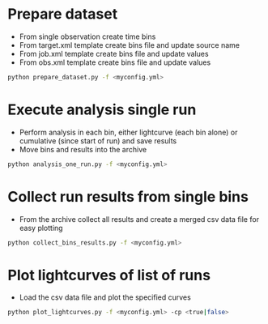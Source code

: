# Prepare dataset

- From single observation create time bins
- From target.xml template create bins file and update source name
- From job.xml template create bins file and update values
- From obs.xml template create bins file and update values

```bash
python prepare_dataset.py -f <myconfig.yml>
```

# Execute analysis single run

- Perform analysis in each bin, either lightcurve (each bin alone) or cumulative (since start of run) and save results
- Move bins and results into the archive 

```bash
python analysis_one_run.py -f <myconfig.yml>
```

# Collect run results from single bins

- From the archive collect all results and create a merged csv data file for easy plotting

```bash
python collect_bins_results.py -f <myconfig.yml>
```

# Plot lightcurves of list of runs

- Load the csv data file and plot the specified curves

```bash
python plot_lightcurves.py -f <myconfig.yml> -cp <true|false>
```